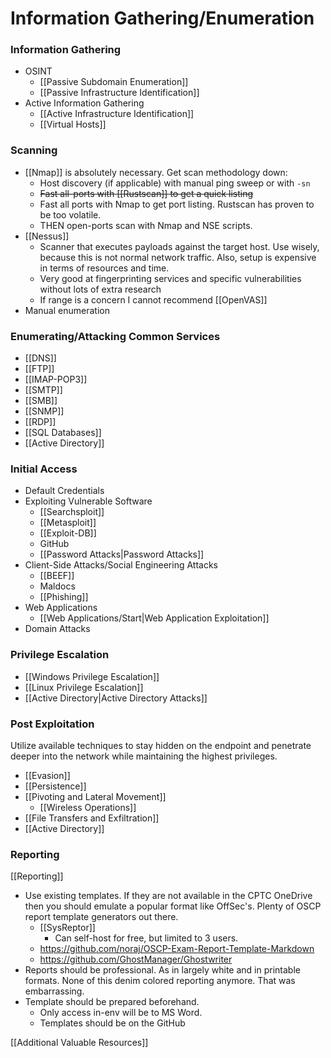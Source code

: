 # Information Gathering/Enumeration
### Information Gathering
- OSINT
	- [[Passive Subdomain Enumeration]]
	- [[Passive Infrastructure Identification]]
- Active Information Gathering
	- [[Active Infrastructure Identification]]
	- [[Virtual Hosts]]

### Scanning
- [[Nmap]] is absolutely necessary. Get scan methodology down: 
	- Host discovery (if applicable) with manual ping sweep or with `-sn`
	- ~~Fast all-ports with [[Rustscan]] to get a quick listing~~
	- Fast all ports with Nmap to get port listing. Rustscan has proven to be too volatile. 
	- THEN open-ports scan with Nmap and NSE scripts. 
- [[Nessus]] 
	- Scanner that executes payloads against the target host. Use wisely, because this is not normal network traffic. Also, setup is expensive in terms of resources and time. 
	- Very good at fingerprinting services and specific vulnerabilities without lots of extra research
	- If range is a concern I cannot recommend [[OpenVAS]]
- Manual enumeration

### Enumerating/Attacking Common Services
- [[DNS]]
- [[FTP]]
- [[IMAP-POP3]]
- [[SMTP]]
- [[SMB]]
- [[SNMP]]
- [[RDP]]
- [[SQL Databases]]
- [[Active Directory]]

### Initial Access
- Default Credentials
- Exploiting Vulnerable Software
	- [[Searchsploit]]
	- [[Metasploit]]
	- [[Exploit-DB]]
	- GitHub
	- [[Password Attacks|Password Attacks]]
- Client-Side Attacks/Social Engineering Attacks
	- [[BEEF]]
	- Maldocs
	- [[Phishing]]
- Web Applications
	- [[Web Applications/Start|Web Application Exploitation]]
- Domain Attacks
### Privilege Escalation
- [[Windows Privilege Escalation]]
- [[Linux Privilege Escalation]]
- [[Active Directory|Active Directory Attacks]]

### Post Exploitation
Utilize available techniques to stay hidden on the endpoint and penetrate deeper into the network while maintaining the highest privileges. 
- [[Evasion]]
- [[Persistence]]
- [[Pivoting and Lateral Movement]]
	- [[Wireless Operations]]
- [[File Transfers and Exfiltration]]
- [[Active Directory]]

### Reporting
[[Reporting]]
- Use existing templates. If they are not available in the CPTC OneDrive then you should emulate a popular format like OffSec's. Plenty of OSCP report template generators out there. 
	- [[SysReptor]]
		- Can self-host for free, but limited to 3 users.
	- https://github.com/noraj/OSCP-Exam-Report-Template-Markdown
	- https://github.com/GhostManager/Ghostwriter
- Reports should be professional. As in largely white and in printable formats. None of this denim colored reporting anymore. That was embarrassing. 
- Template should be prepared beforehand. 
	- Only access in-env will be to MS Word.
	- Templates should be on the GitHub

[[Additional Valuable Resources]]
